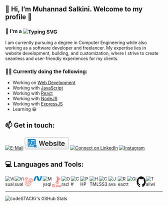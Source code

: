 <!---- 👋 Hi, I’m @muhannadsalkini
- 👀 I’m interested in ...
- 🌱 I’m currently learning ...
- 💞️ I’m looking to collaborate on ...
- 📫 How to reach me ...


muhannadsalkini/muhannadsalkini is a ✨ special ✨ repository because its `README.md` (this file) appears on your GitHub profile.
You can click the Preview link to take a look at your changes.
--->

## 👋 Hi, I’m Muhannad Salkini. Welcome to my profile 🤗

### 🌱 I'm a <img style="vertical-align:middle" src="https://readme-typing-svg.herokuapp.com?font=Fira+Code&duration=2000&pause=800&vCenter=true&width=190&height=30&lines=Web+Developer;Mobile+Developer;Freelancer" alt="Typing SVG"/>

<p>I am currently pursuing a degree in Computer Engineering while also working as a software developer and freelancer. My expertise lies in website development, building, and customization, where I strive to create seamless and user-friendly experiences for my clients.</p>


### 👨‍💻 Currently doing the following: 
- Working on [Web Development](/)
- Working with [JavaScript](https://github.com/topics/al-language)
- Working with [React](https://react.dev/)
- Working with [NodeJS](https://github.com/topics/al-language)
- Working with [ExpressJS](https://github.com/topics/al-language)
- Learning 😀

<!--- - Working with [Dynamics AL](https://github.com/topics/al-language)
- Working with [Android](https://github.com/topics/al-language)
- Working with [PHP](https://github.com/topics/android)
- learing everythings 😀 -->


## 📫 Get in touch: 
[![E-Mail](https://img.shields.io/badge/--email?label=E-mail&logo=microsoft-outlook&style=social)](mailto:mohanad.salkini@gmail.com)
[![Website](./--website.svg)](https://muhannad.salkini.me)
[![Connect on LinkedIn](https://img.shields.io/badge/--linkedin?label=LinkedIn&logo=LinkedIn&style=social)](https://www.linkedin.com/in/muhannad-salkini-1971751a5)
[![Instagram](https://img.shields.io/badge/--email?label=Instagram&logo=Instagram&style=social)](https://www.instagram.com/muhannad.salkini)


## 💻 Languages and Tools:
<img align="left" alt="Visual Studio" width="30px" height="36px" src="https://visualstudio.microsoft.com/wp-content/uploads/2021/10/Product-Icon.svg"/>
<img align="left" alt="Visual Studio Code" width="30px" height="36px" src="https://cdn.jsdelivr.net/gh/devicons/devicon/icons/vscode/vscode-original.svg"/>
<img align="left" alt="laravel" width="30px" height="36px" src="https://raw.githubusercontent.com/github/explore/56a826d05cf762b2b50ecbe7d492a839b04f3fbf/topics/laravel/laravel.png"  />
<img align="left" alt=".net" width="30px" height="36px" src="./net.svg"  />
<img align="left" alt="Mysql" width="30px" height="36px" src="https://cdn.jsdelivr.net/gh/devicons/devicon/icons/mysql/mysql-original-wordmark.svg"/>
<img align="left" alt="MSsql" width="30px" height="36px" src="./microsoftsqlserver-plain-wordmark.svg"/>
<img align="left" alt="Oracle" width="30px" height="36px" src="https://cdn.jsdelivr.net/gh/devicons/devicon/icons/oracle/oracle-original.svg"/>
<img align="left" alt="C#" width="30px" height="36px" src="https://cdn.cdnlogo.com/logos/c/27/c.svg"/>
<img align="left" alt="PHP" width="30px" height="36px" src="https://pngimg.com/uploads/php/php_PNG25.png"/>
<img align="left" alt="HTML5" width="30px" height="36px" src="https://cdn.jsdelivr.net/gh/devicons/devicon/icons/html5/html5-original.svg"/>
<img align="left" alt="CSS3" width="30px" height="36px" src="https://cdn.jsdelivr.net/gh/devicons/devicon/icons/css3/css3-original.svg"/>
<img align="left" alt="JavaScript" width="30px" height="36px" src="https://cdn.jsdelivr.net/gh/devicons/devicon/icons/javascript/javascript-original.svg" />
<img align="left" alt="React" width="30px" height="36px" src="https://cdn.jsdelivr.net/gh/devicons/devicon/icons/react/react-original.svg"/>
<img align="left" alt="Git" width="30px" height="36px" src="https://cdn.jsdelivr.net/gh/devicons/devicon/icons/git/git-original.svg"/>
<img align="left" alt="Githup" width="30px" height="36px" src="./github-original.svg"/>
<img align="left" alt="Tailwind" width="30px" height="36px" src="https://cdn.jsdelivr.net/gh/devicons/devicon/icons/tailwindcss/tailwindcss-plain.svg"/>

<!--<img align="left" alt="Node.js" width="30px" src="https://cdn.jsdelivr.net/gh/devicons/devicon/icons/nodejs/nodejs-original.svg" style="padding-right:10px;" />-->

<br />
<br />

---

<!--<details>
  <summary>:zap: GitHub Stats</summary>-->

  <img align="left" alt="codeSTACKr's GitHub Stats" src="https://github-readme-stats-two-xi-87.vercel.app/api?username=muhannadsalkini&&show_icons=true&hide_border=false&title_color=ff652f&icon_color=FFE400&bg_color=09131B&text_color=ffffff&border_color=0c1a25" />

<!--</details>-->


<!--[![Website](https://img.shields.io/badge/--email?label=website&logo=&style=social)](https://muhannad.salkini.me)
[![Twitter](https://img.shields.io/badge/--email?label=Twitter&logo=&style=social)](https://twitter.com/muhannadsalkini)
[![Instagram](https://img.shields.io/badge/--email?label=Instagram&logo=&style=social)](https://www.instagram.com/muhannad.salkini)
[![LinkedIn](https://img.shields.io/badge/--email?label=LinkedIn&logo=&style=social)](https://linkedin.com/in/muhannad-salkini-1971751a5)-->


[website]: https://muhannad.salkini.me
[linkedin]: https://linkedin.com/in/muhannad-salkini-1971751a5
[instagram]: https://www.instagram.com/muhannad.salkini
[twitter]: https://twitter.com/muhannadsalkini
[facebook]: https://www.facebook.com/muhannadsalkini02/
[youtube]: https://www.youtube.com/@muhannad.salkini



